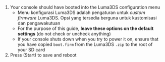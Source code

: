 1. Your console should have booted into the Luma3DS configuration menu
   - Menu konfigurasi Luma3DS adalah pengaturan untuk _custom firmware_ Luma3DS. Opsi yang tersedia berguna untuk kustomisasi dan pengawakutuan
   - For the purpose of this guide, **leave these options on the default settings** (do not check or uncheck anything)
   - If your console shuts down when you try to power it on, ensure that you have copied `boot.firm` from the Luma3DS `.zip` to the root of your SD card
2. Press (Start) to save and reboot
